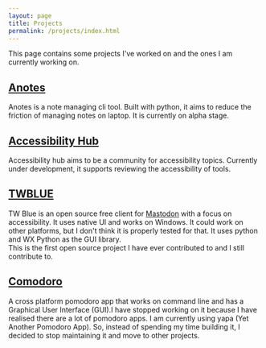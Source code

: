 ```yaml
---
layout: page
title: Projects
permalink: /projects/index.html
---
```

This page contains some projects I've worked on and the ones I am currently working on.  

## [Anotes](https://github.com/arfs6/anotes)

Anotes is a note managing cli tool. Built with python, it aims to reduce the friction of managing notes on laptop. It is currently on alpha stage.

## [Accessibility Hub](https://accessibilityhub.tech)

Accessibility hub aims to be a community for accessibility topics. Currently under development, it supports reviewing the accessibility of tools.

## [TWBLUE](https://github.com/MCV-Software/TWBlue)  
TW Blue is an open source free client for [Mastodon](https://mastodon.social) with a focus on accessibility. It uses native UI and works on Windows. It could work on other platforms, but I don't think it is properly tested for that. It uses python and WX Python as the GUI library.  
This is the first open source project I have ever contributed to and I still contribute to.  

## [Comodoro](https://github.com/arfs6/comodoro)  
A cross platform pomodoro app that works on command line and has a Graphical User Interface (GUI).I have stopped working on it because I have realised there are a lot of pomodoro apps. I am currently using yapa (Yet Another Pomodoro App). So, instead of spending my time building it, I decided to stop maintaining it and move to other projects.
